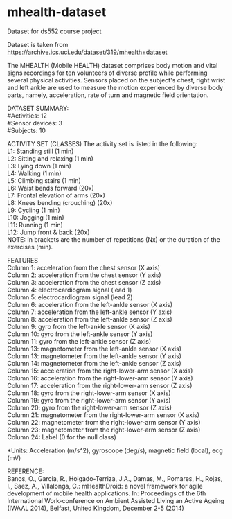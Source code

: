 # mhealth-dataset
Dataset for ds552 course project

Dataset is taken from https://archive.ics.uci.edu/dataset/319/mhealth+dataset 

The MHEALTH (Mobile HEALTH) dataset comprises body motion and vital signs recordings for ten volunteers of diverse profile while performing several physical activities. Sensors placed on the subject's chest, right wrist and left ankle are used to measure the motion experienced by diverse body parts, namely, acceleration, rate of turn and magnetic field orientation.

DATASET SUMMARY:  
#Activities: 12   
#Sensor devices: 3  
#Subjects: 10  

ACTIVITY SET (CLASSES)
The activity set is listed in the following:  
L1: Standing still (1 min)   
L2: Sitting and relaxing (1 min)   
L3: Lying down (1 min)   
L4: Walking (1 min)   
L5: Climbing stairs (1 min)   
L6: Waist bends forward (20x)   
L7: Frontal elevation of arms (20x)  
L8: Knees bending (crouching) (20x)  
L9: Cycling (1 min)  
L10: Jogging (1 min)  
L11: Running (1 min)  
L12: Jump front & back (20x)  
NOTE: In brackets are the number of repetitions (Nx) or the duration of the exercises (min).  

FEATURES  
Column 1: acceleration from the chest sensor (X axis)  
Column 2: acceleration from the chest sensor (Y axis)  
Column 3: acceleration from the chest sensor (Z axis)  
Column 4: electrocardiogram signal (lead 1)  
Column 5: electrocardiogram signal (lead 2)  
Column 6: acceleration from the left-ankle sensor (X axis)  
Column 7: acceleration from the left-ankle sensor (Y axis)  
Column 8: acceleration from the left-ankle sensor (Z axis)  
Column 9: gyro from the left-ankle sensor (X axis)  
Column 10: gyro from the left-ankle sensor (Y axis)  
Column 11: gyro from the left-ankle sensor (Z axis)  
Column 13: magnetometer from the left-ankle sensor (X axis)  
Column 13: magnetometer from the left-ankle sensor (Y axis)  
Column 14: magnetometer from the left-ankle sensor (Z axis)  
Column 15: acceleration from the right-lower-arm sensor (X axis)  
Column 16: acceleration from the right-lower-arm sensor (Y axis)  
Column 17: acceleration from the right-lower-arm sensor (Z axis)  
Column 18: gyro from the right-lower-arm sensor (X axis)  
Column 19: gyro from the right-lower-arm sensor (Y axis)  
Column 20: gyro from the right-lower-arm sensor (Z axis)  
Column 21: magnetometer from the right-lower-arm sensor (X axis)  
Column 22: magnetometer from the right-lower-arm sensor (Y axis)  
Column 23: magnetometer from the right-lower-arm sensor (Z axis)  
Column 24: Label (0 for the null class)  

*Units: Acceleration (m/s^2), gyroscope (deg/s), magnetic field (local), ecg (mV)

REFERENCE:  
Banos, O., Garcia, R., Holgado-Terriza, J.A., Damas, M., Pomares, H., Rojas, I., Saez, A., Villalonga, C.: 
mHealthDroid: a novel framework for agile development of mobile health applications. 
In: Proceedings of the 6th International Work-conference on Ambient Assisted Living an Active Ageing (IWAAL 2014), Belfast, United Kingdom, December 2-5 (2014)
